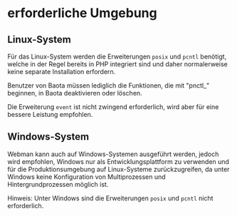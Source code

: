 # erforderliche Umgebung

## Linux-System
Für das Linux-System werden die Erweiterungen `posix` und `pcntl` benötigt, welche in der Regel bereits in PHP integriert sind und daher normalerweise keine separate Installation erfordern.

Benutzer von Baota müssen lediglich die Funktionen, die mit "pnctl_" beginnen, in Baota deaktivieren oder löschen.

Die Erweiterung `event` ist nicht zwingend erforderlich, wird aber für eine bessere Leistung empfohlen.

## Windows-System
Webman kann auch auf Windows-Systemen ausgeführt werden, jedoch wird empfohlen, Windows nur als Entwicklungsplattform zu verwenden und für die Produktionsumgebung auf Linux-Systeme zurückzugreifen, da unter Windows keine Konfiguration von Multiprozessen und Hintergrundprozessen möglich ist.

Hinweis: Unter Windows sind die Erweiterungen `posix` und `pcntl` nicht erforderlich.
